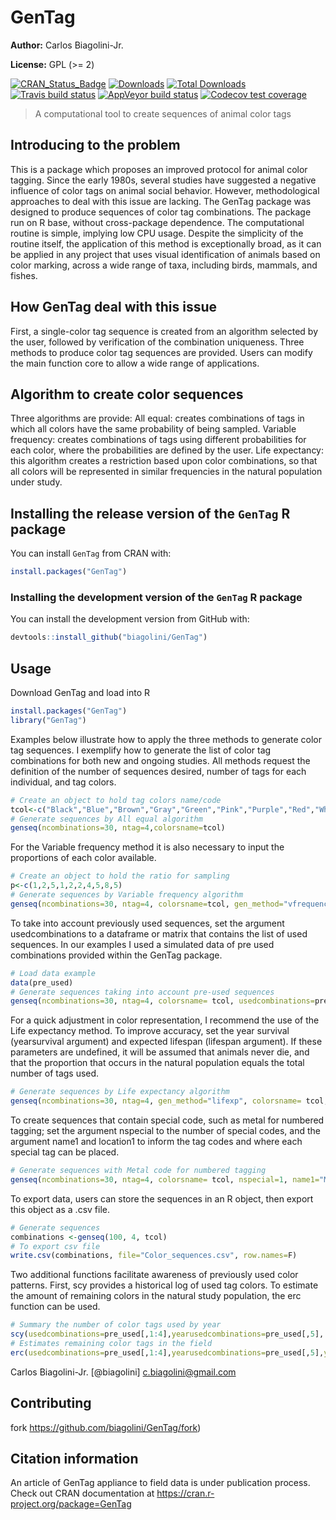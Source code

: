 # GenTag
**Author:**  Carlos Biagolini-Jr.

**License:** GPL (>= 2)

<!-- badges: start -->
[![CRAN_Status_Badge](http://www.r-pkg.org/badges/version/GenTag)](https://cran.r-project.org/package=GenTag)
[![Downloads](https://cranlogs.r-pkg.org/badges/GenTag)](https://CRAN.R-project.org/package=GenTag)
[![Total Downloads](https://cranlogs.r-pkg.org/badges/grand-total/GenTag?color=orange)](https://CRAN.R-project.org/package=GenTag)
[![Travis build status](https://travis-ci.org/biagolini/GenTag.svg?branch=master)](https://travis-ci.org/biagolini/GenTag)
[![AppVeyor build status](https://ci.appveyor.com/api/projects/status/github/biagolini/GenTag?branch=master&svg=true)](https://ci.appveyor.com/project/biagolini/GenTag)
[![Codecov test coverage](https://codecov.io/gh/biagolini/GenTag/branch/master/graph/badge.svg)](https://codecov.io/gh/biagolini/GenTag?branch=master)
<!-- badges: end -->



> A computational tool to create sequences of animal color tags

## Introducing to the problem

This is a package which proposes an improved protocol for animal color tagging. Since the early 1980s, several studies have suggested a negative influence of color tags on animal social behavior. However, methodological approaches to deal with this issue are lacking.  The GenTag package was designed to produce sequences of color tag combinations. The package run on R base, without cross-package dependence. The computational routine is simple, implying low CPU usage. Despite the simplicity of the routine itself, the application of this method is exceptionally broad, as it can be applied in any project that uses visual identification of animals based on color marking, across a wide range of taxa, including birds, mammals, and fishes. 

## How GenTag deal with this issue

First, a single-color tag sequence is created from an algorithm selected by the user, followed by verification of the combination uniqueness. Three methods to produce color tag sequences are provided. Users can modify the main function core to allow a wide range of applications. 

## Algorithm to create color sequences 

Three algorithms are provide: 
 All equal: creates combinations of tags in which all colors have the same probability of being sampled. 
 Variable frequency: creates combinations of tags using different probabilities for each color, where the probabilities are defined by the user. 
 Life expectancy: this algorithm creates a restriction based upon color combinations, so that all colors will be represented in similar frequencies in the natural population under study. 

## Installing the release version of the `GenTag` R package

You can install `GenTag` from CRAN with:

``` r
install.packages("GenTag")
```

### Installing the development version of the `GenTag` R package

You can install the development version from GitHub with:

``` r
devtools::install_github("biagolini/GenTag")
```

## Usage
Download GenTag and load into R
``` r
install.packages("GenTag")
library("GenTag")
```
Examples below illustrate how to apply the three methods to generate color tag sequences. I exemplify how to generate the list of color tag combinations for both new and ongoing studies. All methods request the definition of the number of sequences desired, number of tags for each individual, and tag colors.
``` r
# Create an object to hold tag colors name/code
tcol<-c("Black","Blue","Brown","Gray","Green","Pink","Purple","Red","White","Yellow") 
# Generate sequences by All equal algorithm 
genseq(ncombinations=30, ntag=4,colorsname=tcol)
```

For the Variable frequency method it is also necessary to input the proportions of each color available.
``` r
# Create an object to hold the ratio for sampling 
p<-c(1,2,5,1,2,2,4,5,8,5) 
# Generate sequences by Variable frequency algorithm 
genseq(ncombinations=30, ntag=4, colorsname=tcol, gen_method="vfrequency", colorsf=p)
```
To take into account previously used sequences, set the argument usedcombinations to a dataframe or matrix that contains the list of used sequences. In our examples I used a simulated data of pre used combinations provided within the GenTag package.

``` r
# Load data example
data(pre_used)
# Generate sequences taking into account pre-used sequences
genseq(ncombinations=30, ntag=4, colorsname= tcol, usedcombinations=pre_used[,1:4])
```
For a quick adjustment in color representation, I recommend the use of the Life expectancy method. To improve accuracy, set the year survival (yearsurvival argument) and expected lifespan (lifespan argument). If these parameters are undefined, it will be assumed that animals never die, and that the proportion that occurs in the natural population equals the total number of tags used.
``` r
# Generate sequences by Life expectancy algorithm 
genseq(ncombinations=30, ntag=4, gen_method="lifexp", colorsname= tcol, usedcombinations=pre_used[,1:4],  yearusedcombinations=pre_used[,5], yearsurvival= 0.8, lifespan=5, currentyear=2019)
```
To create sequences that contain special code, such as metal for numbered tagging; set the argument nspecial to the number of special codes, and the argument name1 and location1 to inform the tag codes and where each special tag can be placed. 
``` r
# Generate sequences with Metal code for numbered tagging 
genseq(ncombinations=30, ntag=4, colorsname= tcol, nspecial=1, name1="Metal", location1=c(2,4))
```
To export data, users can store the sequences in an R object, then export this object as a .csv file.
``` r
# Generate sequences 
combinations <-genseq(100, 4, tcol)
# To export csv file
write.csv(combinations, file="Color_sequences.csv", row.names=F)
```
Two additional functions facilitate awareness of previously used color patterns. First, scy provides a historical log of used tag colors. To estimate the amount of remaining colors in the natural study population, the erc function can be used.
``` r
# Summary the number of color tags used by year
scy(usedcombinations=pre_used[,1:4],yearusedcombinations=pre_used[,5], hide_color="EMPTY")
# Estimates remaining color tags in the field
erc(usedcombinations=pre_used[,1:4],yearusedcombinations=pre_used[,5],yearsurvival=0.8, hide_color="EMPTY")
```
Carlos Biagolini-Jr.  [@biagolini] c.biagolini@gmail.com


## Contributing
 fork <https://github.com/biagolini/GenTag/fork>)
 
##  Citation information
An article of GenTag appliance to field data is under publication process. 
Check out CRAN documentation at https://cran.r-project.org/package=GenTag
